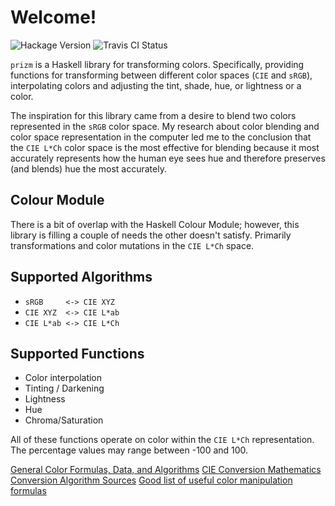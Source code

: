 # Welcome!
![Hackage Version](https://img.shields.io/hackage/v/prizm.svg?style=flat)
![Travis CI Status](https://travis-ci.org/ixmatus/prizm.svg?branch=master)

`prizm` is a Haskell library for transforming colors. Specifically, providing
functions for transforming between different color spaces (`CIE` and `sRGB`),
interpolating colors and adjusting the tint, shade, hue, or lightness or a
color.

The inspiration for this library came from a desire to blend two colors
represented in the `sRGB` color space. My research about color blending and
color space representation in the computer led me to the conclusion that the
`CIE L*Ch` color space is the most effective for blending because it most
accurately represents how the human eye sees hue and therefore preserves (and
blends) hue the most accurately.

## Colour Module
There is a bit of overlap with the Haskell Colour Module; however, this library
is filling a couple of needs the other doesn't satisfy. Primarily
transformations and color mutations in the `CIE L*Ch` space.

## Supported Algorithms
- `sRGB     <-> CIE XYZ `
- `CIE XYZ  <-> CIE L*ab`
- `CIE L*ab <-> CIE L*Ch`

## Supported Functions
- Color interpolation
- Tinting / Darkening
- Lightness
- Hue
- Chroma/Saturation

All of these functions operate on color within the `CIE L*Ch`
representation. The percentage values may range between -100 and 100.

[General Color Formulas, Data, and Algorithms](http://www.brucelindbloom.com/index.html?Info.html)
[CIE Conversion Mathematics](http://rip94550.wordpress.com/2011/07/04/color-cielab-and-tristimulus-xyz/)
[Conversion Algorithm Sources](http://www.easyrgb.com/index.php?X=MATH&H=01)
[Good list of useful color manipulation formulas](https://github.com/mikeemoo/ColorJizz-PHP/blob/master/src/MischiefCollective/ColorJizz/ColorJizz.php)
